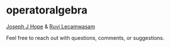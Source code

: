 # operatoralgebra

[Joseph J Hope](mailto:joseph.hope@anu.edu.au) & [Ruvi Lecamwasam](mailto:me@ruvi.blog)



Feel free to reach out with questions, comments, or suggestions.